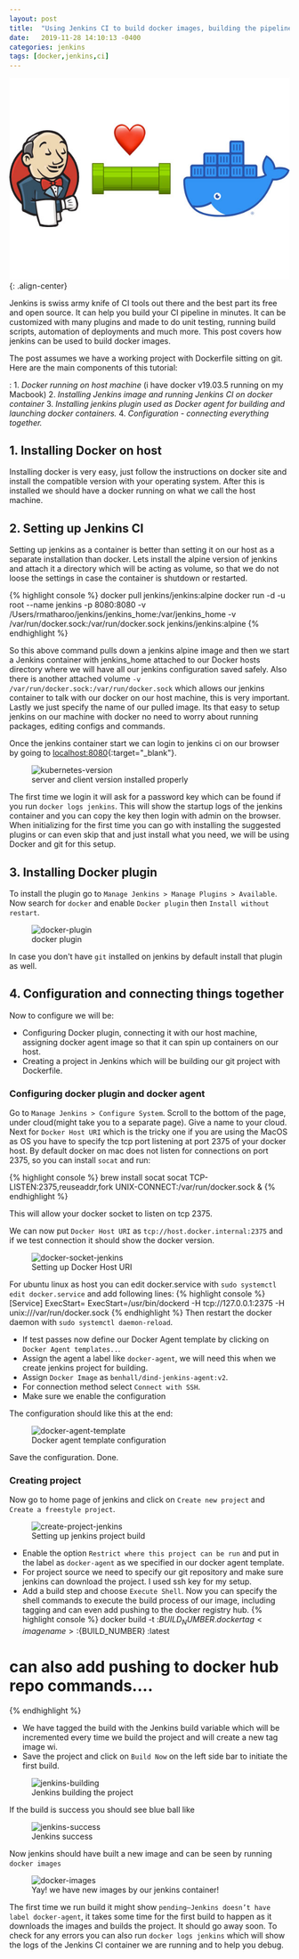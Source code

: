 ```yaml
---
layout: post
title:  "Using Jenkins CI to build docker images, building the pipeline"
date:   2019-11-28 14:10:13 -0400
categories: jenkins
tags: [docker,jenkins,ci]
---
```

![docker-jenkins](/assets/images/linux/jenkins-docker.jpg){: .align-center}

Jenkins is swiss army knife of CI tools out there and the best part its free and open source. It can help you build your CI pipeline in minutes. It can be customized with many plugins and made to do unit testing, running build scripts, automation of deployments and much more. This post covers how jenkins can be used to build docker images.

The post assumes we have a working project with Dockerfile sitting on git. Here are the main components of this tutorial:

: 1. <i>Docker running on host machine</i> (i have docker v19.03.5 running on my Macbook)
2. <i>Installing Jenkins image and running Jenkins CI on docker container</i>
3. <i>Installing jenkins plugin used as Docker agent for building and launching docker containers.</i>
4. <i>Configuration - connecting everything together.</i>

## 1. Installing Docker on host
Installing docker is very easy, just follow the instructions on docker site and install the compatible version with your operating system. After this is installed we should have a docker running on what we call the host machine.

## 2. Setting up Jenkins CI
Setting up jenkins as a container is better than setting it on our host as a separate installation than docker. Lets install the alpine version of jenkins and attach it a directory which will be acting as volume, so that we do not loose the settings in case the container is shutdown or restarted.

{% highlight console %}
docker pull jenkins/jenkins:alpine
docker run -d -u root --name jenkins -p 8080:8080 -v /Users/rmatharoo/jenkins/jenkins_home:/var/jenkins_home -v /var/run/docker.sock:/var/run/docker.sock jenkins/jenkins:alpine
{% endhighlight %}

So this above command pulls down a jenkins alpine image and then we start a Jenkins container with jenkins_home attached to our Docker hosts directory where we will have all our jenkins configuration saved safely. Also there is another attached volume `-v /var/run/docker.sock:/var/run/docker.sock` which allows our jenkins container to talk with our docker on our host machine, this is very important. Lastly we just specify the name of our pulled image. Its that easy to setup jenkins on our machine with docker no need to worry about running packages, editing configs and commands.

Once the jenkins container start we can login to jenkins ci on our browser by going to [localhost:8080](http://localhost:8080){:target="_blank"}.

<figure class="align-center">
  <img src="{{ '/assets/images/linux/kubectl-version.png' | absolute_url }}" alt="kubernetes-version">
  <figcaption>server and client version installed properly</figcaption>
</figure>

The first time we login it will ask for a password key which can be found if you run `docker logs jenkins`. This will show the startup logs of the jenkins container and you can copy the key then login with admin on the browser. When initializing for the first time you can go with installing the suggested plugins or can even skip that and just install what you need, we will be using Docker and git for this setup.

## 3. Installing Docker plugin

To install the plugin go to `Manage Jenkins > Manage Plugins > Available`. Now search for `docker` and enable `Docker plugin` then `Install without restart`.

<figure class="align-center">
  <img src="{{ '/assets/images/linux/docker-plugin.png' | absolute_url }}" alt="docker-plugin">
  <figcaption>docker plugin</figcaption>
</figure>

In case you don't have `git` installed on jenkins by default install that plugin as well.

## 4. Configuration and connecting things together

Now to configure we will be:
- Configuring Docker plugin, connecting it with our host machine, assigning docker agent image so that it can spin up containers on our host.
- Creating a project in Jenkins which will be building our git project with Dockerfile.

### Configuring docker plugin and docker agent
Go to `Manage Jenkins > Configure System`. Scroll to the bottom of the page, under cloud(might take you to a separate page). Give a name to your cloud. Next for `Docker Host URI` which is the tricky one if you are using the MacOS as OS you have to specify the tcp port listening at port 2375 of your docker host. By default docker on mac does not listen for connections on port 2375, so you can install `socat` and run:

{% highlight console %}
brew install socat
socat TCP-LISTEN:2375,reuseaddr,fork UNIX-CONNECT:/var/run/docker.sock &
{% endhighlight %}

This will allow your docker socket to listen on tcp 2375.

We can now put `Docker Host URI` as `tcp://host.docker.internal:2375` and if we test connection it should show the docker version.
<figure class="align-center">
  <img src="{{ '/assets/images/linux/docker-socket-jenkins.png' | absolute_url }}" alt="docker-socket-jenkins">
  <figcaption>Setting up Docker Host URI</figcaption>
</figure>

For ubuntu linux as host you can edit docker.service with `sudo systemctl edit docker.service`
and add following lines:
{% highlight console %}
[Service]
ExecStart=
ExecStart=/usr/bin/dockerd -H tcp://127.0.0.1:2375 -H unix:///var/run/docker.sock
{% endhighlight %}
Then restart the docker daemon with `sudo systemctl daemon-reload`.

- If test passes now define our Docker Agent template by clicking on `Docker Agent templates..`. 
- Assign the agent a label like `docker-agent`, we will need this when we create jenkins project for building. 
- Assign `Docker Image` as `benhall/dind-jenkins-agent:v2`. 
- For connection method select `Connect with SSH`.
- Make sure we enable the configuration

The configuration should like this at the end:

<figure class="align-center" style="width: 500px">
  <img src="{{ '/assets/images/linux/docker-agent-template.png' | absolute_url }}" alt="docker-agent-template">
  <figcaption>Docker agent template configuration</figcaption>
</figure>

Save the configuration. Done.

### Creating project
Now go to home page of jenkins and click on `Create new project` and `Create a freestyle project`.
<figure class="align-center" style="width: 500px">
  <img src="{{ '/assets/images/linux/create-project-jenkins.png' | absolute_url }}" alt="create-project-jenkins">
  <figcaption>Setting up jenkins project build</figcaption>
</figure>

- Enable the option `Restrict where this project can be run` and put in the label as `docker-agent` as we specified in our docker agent template.
- For project source we need to specify our git repository and make sure jenkins can download the project. I used ssh key for my setup.
- Add a build step and choose `Execute Shell`. Now you can specify the shell commands to execute the build process of our image, including tagging and can even add pushing to the docker registry hub.
{% highlight console %}
docker build -t <imagename>:${BUILD_NUMBER} .
docker tag <imagename>:${BUILD_NUMBER} <imagename>:latest
# can also add pushing to docker hub repo commands....
{% endhighlight %}
- We have tagged the build with the Jenkins build variable which will be incremented every time we build the project and will create a new tag image wi.
- Save the project and click on `Build Now` on the left side bar to initiate the first build.

<figure class="align-center">
  <img src="{{ '/assets/images/linux/jenkins-building.png' | absolute_url }}" alt="jenkins-building">
  <figcaption>Jenkins building the project</figcaption>
</figure>

If the build is success you should see blue ball like
<figure class="align-center">
  <img src="{{ '/assets/images/linux/jenkins-success.png' | absolute_url }}" alt="jenkins-success">
  <figcaption>Jenkins success</figcaption>
</figure>

Now jenkins should have built a new image and can be seen by running `docker images`
<figure class="align-center">
  <img src="{{ '/assets/images/linux/docker-images.png' | absolute_url }}" alt="docker-images">
  <figcaption>Yay! we have new images by our jenkins container!</figcaption>
</figure>

The first time we run build it might show `pending—Jenkins doesn’t have label docker-agent`, it takes some time for the first build to happen as it downloads the images and builds the project. It should go away soon. To check for any errors you can also run `docker logs jenkins` which will show the logs of the Jenkins CI container we are running and to help you debug.
